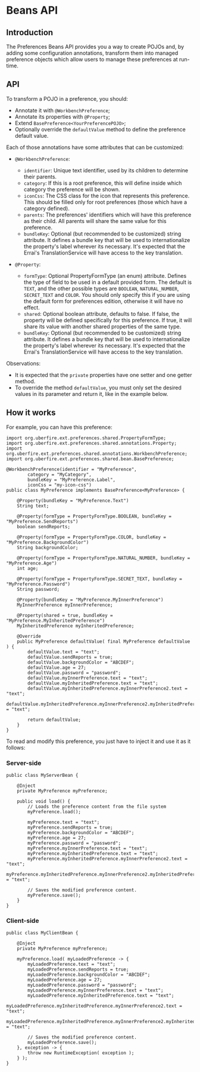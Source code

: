# Beans API

## Introduction

The Preferences Beans API provides you a way to create POJOs and, by adding some configuration annotations, transform them into managed preference objects which allow users to manage these preferences at run-time.

## API

To transform a POJO in a preference, you should:

* Annotate it with `@WorkbenchPreference`;
* Annotate its properties with `@Property`;
* Extend `BasePreference<YourPreferencePOJO>`;
* Optionally override the `defaultValue` method to define the preference default value.

Each of those annotations have some attributes that can be customized:

* `@WorkbenchPreference`:
    * `identifier`: Unique text identifier, used by its children to determine their parents.
    * `category`: If this is a root preference, this will define inside which category the preference will be shown.
    * `iconCss`: The CSS class for the icon that represents this preference. This should be filled only for root preferences (those which have a category defined).
    * `parents`: The preferences' identifiers which will have this preference as their child. All parents will share the same value for this preference.
    * `bundleKey`: Optional (but recommended to be customized) string attribute. It defines a bundle key that will be used to internationalize the property's label wherever its necessary. It's expected that the Errai's TranslationService will have access to the key translation.

* `@Property`:
    * `formType`: Optional PropertyFormType (an enum) attribute. Defines the type of field to be used in a default provided form. The default is `TEXT`, and the other possible types are `BOOLEAN`, `NATURAL_NUMBER`, `SECRET_TEXT` and `COLOR`. You should only specify this if you are using the default form for preferences edition, otherwise it will have no effect.
    * `shared`: Optional boolean attribute, defaults to false. If false, the property will be defined specifically for this preference. If true, it will share its value with another shared properties of the same type.
    * `bundleKey`: Optional (but recommended to be customized) string attribute. It defines a bundle key that will be used to internationalize the property's label wherever its necessary. It's expected that the Errai's TranslationService will have access to the key translation.

Observations:
* It is expected that the `private` properties have one setter and one getter method.
* To override the method `defaultValue`, you must only set the desired values in its parameter and return it, like in the example below.

## How it works

For example, you can have this preference:

```
import org.uberfire.ext.preferences.shared.PropertyFormType;
import org.uberfire.ext.preferences.shared.annotations.Property;
import org.uberfire.ext.preferences.shared.annotations.WorkbenchPreference;
import org.uberfire.ext.preferences.shared.bean.BasePreference;

@WorkbenchPreference(identifier = "MyPreference",
        category = "MyCategory",
        bundleKey = "MyPreference.Label",
        iconCss = "my-icon-css")
public class MyPreference implements BasePreference<MyPreference> {

    @Property(bundleKey = "MyPreference.Text")
    String text;

    @Property(formType = PropertyFormType.BOOLEAN, bundleKey = "MyPreference.SendReports")
    boolean sendReports;

    @Property(formType = PropertyFormType.COLOR, bundleKey = "MyPreference.BackgroundColor")
    String backgroundColor;

    @Property(formType = PropertyFormType.NATURAL_NUMBER, bundleKey = "MyPreference.Age")
    int age;

    @Property(formType = PropertyFormType.SECRET_TEXT, bundleKey = "MyPreference.Password")
    String password;

    @Property(bundleKey = "MyPreference.MyInnerPreference")
    MyInnerPreference myInnerPreference;

    @Property(shared = true, bundleKey = "MyPreference.MyInheritedPreference")
    MyInheritedPreference myInheritedPreference;

    @Override
    public MyPreference defaultValue( final MyPreference defaultValue ) {
        defaultValue.text = "text";
        defaultValue.sendReports = true;
        defaultValue.backgroundColor = "ABCDEF";
        defaultValue.age = 27;
        defaultValue.password = "password";
        defaultValue.myInnerPreference.text = "text";
        defaultValue.myInheritedPreference.text = "text";
        defaultValue.myInheritedPreference.myInnerPreference2.text = "text";
        defaultValue.myInheritedPreference.myInnerPreference2.myInheritedPreference2.text = "text";

        return defaultValue;
    }
}
```

To read and modify this preference, you just have to inject it and use it as it follows:

### Server-side

```
public class MyServerBean {

    @Inject
    private MyPreference myPreference;

    public void load() {
        // Loads the preference content from the file system
        myPreference.load();

        myPreference.text = "text";
        myPreference.sendReports = true;
        myPreference.backgroundColor = "ABCDEF";
        myPreference.age = 27;
        myPreference.password = "password";
        myPreference.myInnerPreference.text = "text";
        myPreference.myInheritedPreference.text = "text";
        myPreference.myInheritedPreference.myInnerPreference2.text = "text";
        myPreference.myInheritedPreference.myInnerPreference2.myInheritedPreference2.text = "text";

        // Saves the modified preference content.
        myPreference.save();
    }
}
```

### Client-side

```
public class MyClientBean {

    @Inject
    private MyPreference myPreference;

    myPreference.load( myLoadedPreference -> {
        myLoadedPreference.text = "text";
        myLoadedPreference.sendReports = true;
        myLoadedPreference.backgroundColor = "ABCDEF";
        myLoadedPreference.age = 27;
        myLoadedPreference.password = "password";
        myLoadedPreference.myInnerPreference.text = "text";
        myLoadedPreference.myInheritedPreference.text = "text";
        myLoadedPreference.myInheritedPreference.myInnerPreference2.text = "text";
        myLoadedPreference.myInheritedPreference.myInnerPreference2.myInheritedPreference2.text = "text";

        // Saves the modified preference content.
        myLoadedPreference.save();
    }, exception -> {
        throw new RuntimeException( exception );
    } );
}
```
